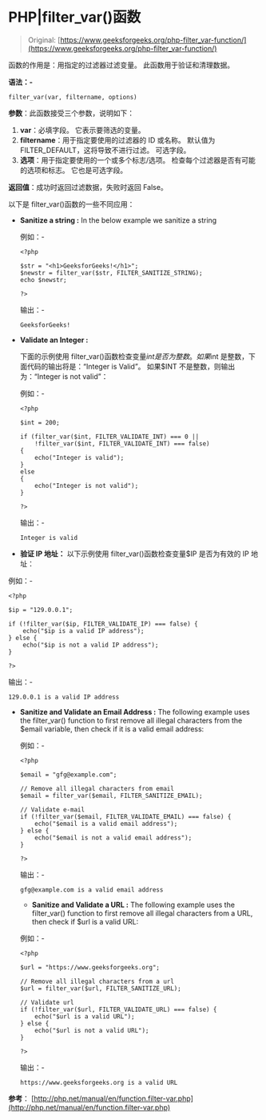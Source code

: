 # PHP|filter_var()函数

> Original: [https://www.geeksforgeeks.org/php-filter_var-function/](https://www.geeksforgeeks.org/php-filter_var-function/)

函数的作用是：用指定的过滤器过滤变量。 此函数用于验证和清理数据。

**语法：-**

```
filter_var(var, filtername, options)

```

**参数**：此函数接受三个参数，说明如下：

1.  **var**：必填字段。 它表示要筛选的变量。
2.  **filtername**：用于指定要使用的过滤器的 ID 或名称。 默认值为 FILTER_DEFAULT，这将导致不进行过滤。 可选字段。
3.  **选项**：用于指定要使用的一个或多个标志/选项。 检查每个过滤器是否有可能的选项和标志。 它也是可选字段。

**返回值**：成功时返回过滤数据，失败时返回 False。

以下是 filter_var()函数的一些不同应用：

*   **Sanitize a string :**
    In the below example we sanitize a string

    例如：-

    ```
    <?php

    $str = "<h1>GeeksforGeeks!</h1>";
    $newstr = filter_var($str, FILTER_SANITIZE_STRING);
    echo $newstr;

    ?>
    ```

    输出：-

    ```
    GeeksforGeeks!

    ```

*   **Validate an Integer :**

    下面的示例使用 filter_var()函数检查变量$int 是否为整数。 如果$int 是整数，下面代码的输出将是：“Integer is Valid”。 如果$INT 不是整数，则输出为：“Integer is not valid”：

    例如：-

    ```
    <?php

    $int = 200;

    if (filter_var($int, FILTER_VALIDATE_INT) === 0 || 
        !filter_var($int, FILTER_VALIDATE_INT) === false) 
    {
        echo("Integer is valid");
    } 
    else 
    {
        echo("Integer is not valid");
    }

    ?> 
    ```

    输出：-

    ```
    Integer is valid 

    ```

*   **验证 IP 地址：**
    以下示例使用 filter_var()函数检查变量$IP 是否为有效的 IP 地址：

例如：-

```
<?php

$ip = "129.0.0.1";

if (!filter_var($ip, FILTER_VALIDATE_IP) === false) {
    echo("$ip is a valid IP address");
} else {
    echo("$ip is not a valid IP address");
}

?> 
```

输出：-

```
129.0.0.1 is a valid IP address

```

*   **Sanitize and Validate an Email Address :**
    The following example uses the filter_var() function to first remove all illegal characters from the $email variable, then check if it is a valid email address:

    例如：-

    ```
    <?php

    $email = "gfg@example.com";

    // Remove all illegal characters from email
    $email = filter_var($email, FILTER_SANITIZE_EMAIL);

    // Validate e-mail
    if (!filter_var($email, FILTER_VALIDATE_EMAIL) === false) {
        echo("$email is a valid email address");
    } else {
        echo("$email is not a valid email address");
    }

    ?> 
    ```

    输出：-

    ```
    gfg@example.com is a valid email address 

    ```

    *   **Sanitize and Validate a URL :**
    The following example uses the filter_var() function to first remove all illegal characters from a URL, then check if $url is a valid URL:

    例如：-

    ```
    <?php

    $url = "https://www.geeksforgeeks.org";

    // Remove all illegal characters from a url
    $url = filter_var($url, FILTER_SANITIZE_URL);

    // Validate url
    if (!filter_var($url, FILTER_VALIDATE_URL) === false) {
        echo("$url is a valid URL");
    } else {
        echo("$url is not a valid URL");
    }

    ?> 
    ```

    输出：-

    ```
    https://www.geeksforgeeks.org is a valid URL

    ```

**参考**：
[http://php.net/manual/en/function.filter-var.php](http://php.net/manual/en/function.filter-var.php)